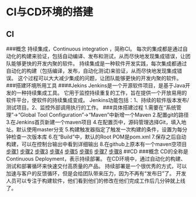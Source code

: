 # CI与CD环境的搭建## CI###概念       持续集成，Continuous integration ，简称CI。       每次的集成都是通过自动化的构建来验证，包括自动编译、发布和测试，从而尽快地发现集成错误，让团队能够更快的开发内聚的软件。       持续集成是一种软件开发实践，每次集成都通过自动化的构建（包括编译，发布，自动化测试)来验证，从而尽快地发现集成错误。       这个过程可以大大减少集成的问题，让团队能够更快的开发内聚的软件。###搭建环境所用工具####Jekins       Jenkins是一个开源软件项目，是基于Java开发的一种持续集成工具。       它用于监控持续重复的工作，旨在提供一个开放易用的软件平台，使软件的持续集成变成。       Jenkins功能包括：1、持续的软件版本发布/测试项目。2、监控外部调用执行的工作。###具体搭建过程       1.需要在“系统管理”->“Global Tool Configuration”->“Maven”中新增一个Maven       2.配置git的路径       3.在Jenkins首页新建一个maven项目       4.在配置页中，源码管理选择Git，填入地址。默认使用master分支       5.构建触发器指定了触发一次构建的条件，设置为每分钟检查一次版本库       6.在“Build”中，默认的Root POM是pom.xml       7.保存之后自动构建，可以在控制台输出中看到详细输出       8.在github上原本有一个maven空项目   [步骤1](https://github.com/minikyu/seproject4/blob/master/image/1.png?raw=true)   [步骤2](https://github.com/minikyu/seproject4/blob/master/image/2.png?raw=true)   [步骤3](https://github.com/minikyu/seproject4/blob/master/image/3.png?raw=true)   [步骤4](https://github.com/minikyu/seproject4/blob/master/image/4.png?raw=true)   [步骤5](https://github.com/minikyu/seproject4/blob/master/image/5.png?raw=true)   [步骤6](https://github.com/minikyu/seproject4/blob/master/image/6.png?raw=true)   [步骤7](https://github.com/minikyu/seproject4/blob/master/image/7.png?raw=true)   [步骤8](https://github.com/minikyu/seproject4/blob/master/image/8.png?raw=true)##CD###概念       CD的全称是Continuous Deployment，表示持续部署。       在CD环境中，通过自动化的构建、测试和部署循环来快速交付高质量的产品。       持续部署是一个很优秀的方式，可以加速与客户的反馈循环，但是会给团队带来压力，因为不再有“发布日”了。       开发人员可以专注于构建软件，他们看到他们的修改在他们完成工作后几分钟就上线了。